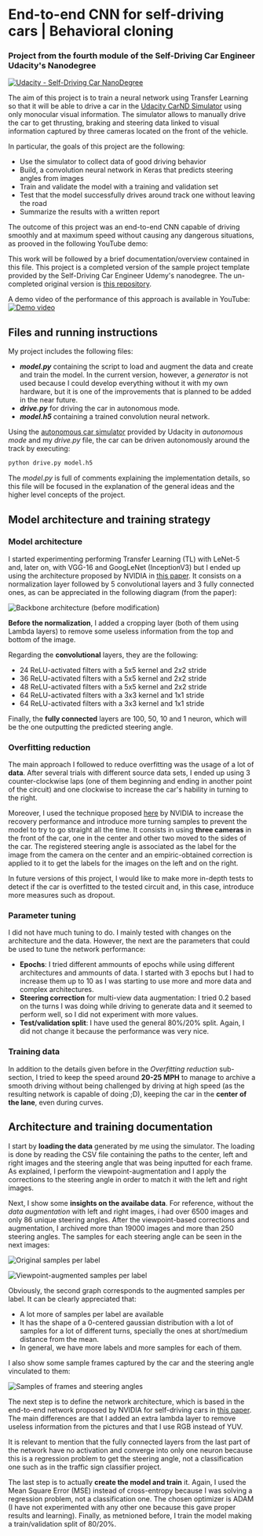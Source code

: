 # **End-to-end CNN for self-driving cars | Behavioral cloning** 
### Project from the fourth module of the Self-Driving Car Engineer Udacity's Nanodegree

[![Udacity - Self-Driving Car NanoDegree](https://s3.amazonaws.com/udacity-sdc/github/shield-carnd.svg)](http://www.udacity.com/drive)

The aim of this project is to train a neural network using Transfer Learning so that it will be able to drive a car in the [Udacity CarND Simulator](https://github.com/udacity/self-driving-car-sim) using only monocular visual information. The simulator allows to manually drive the car to get thrusting, braking and steering data linked to visual information  captured by three cameras located on the front of the vehicle.

In particular, the goals of this project are the following:
- Use the simulator to collect data of good driving behavior
- Build, a convolution neural network in Keras that predicts steering angles from images
- Train and validate the model with a training and validation set
- Test that the model successfully drives around track one without leaving the road
- Summarize the results with a written report

The outcome of this project was an end-to-end CNN capable of driving smoothly and at maximum speed without causing any dangerous situations, as prooved in the following YouTube demo:

This work will be followed by a brief documentation/overview contained in this file. This project is a completed version of the sample project template provided by the Self-Driving Car Engineer Udemy's nanodegree. The un-completed original version is [this repository](https://github.com/udacity/CarND-Advanced-Lane-Lines).

A demo video of the performance of this approach is available in YouTube:
[![Demo video](https://img.youtube.com/vi/UwDVvA04Cvg/0.jpg)](https://www.youtube.com/watch?v=UwDVvA04Cvg)


[//]: # (Image References)

[image0]: ./readme_images/00_data_samples.png "Samples of the data"
[image1]: ./readme_images/01_original_6459samples_86classes.png "Original samples per label"
[image2]: ./readme_images/02_combined_19377samples_258classes.png "Multi-view augmented samples per label"
[image3]: ./readme_images/03_nvidia_architecture.png "Original network architecture"
[image4]: ./readme_images/04_training_10ep_combinedData.png "Epochs of the training"



## Files and running instructions
My project includes the following files:
- ***model.py*** containing the script to load and augment the data and create and train the model. In the current version, however, a *generator* is not used because I could develop everything without it with my own hardware, but it is one of the improvements that is planned to be added in the near future.
- ***drive.py*** for driving the car in autonomous mode.
- ***model.h5*** containing a trained convolution neural network. 

Using the [autonomous car simulator](https://github.com/udacity/self-driving-car-sim) provided by Udacity in *autonomous mode* and my *drive.py* file, the car can be driven autonomously around the track by executing:
```sh
python drive.py model.h5
```

The *model.py* is full of comments explaining the implementation details, so this file will be focused in the explanation of the general ideas and the higher level concepts of the project.



## Model architecture and training strategy
### Model architecture
I started experimenting performing Transfer Learning (TL) with LeNet-5 and, later on, with VGG-16 and GoogLeNet (InceptionV3) but I ended up using the architecture proposed by NVIDIA in [this paper](https://images.nvidia.com/content/tegra/automotive/images/2016/solutions/pdf/end-to-end-dl-using-px.pdf). It consists on a normalization layer followed by 5 convolutional layers and 3 fully connected ones, as can be appreciated in the following diagram (from the paper):

![Backbone architecture (before modification)][image3]

**Before the normalization**, I added a cropping layer (both of them using Lambda layers) to remove some useless information from the top and bottom of the image.

Regarding the **convolutional** layers, they are the following:
- 24 ReLU-activated filters with a 5x5 kernel and 2x2 stride
- 36 ReLU-activated filters with a 5x5 kernel and 2x2 stride
- 48 ReLU-activated filters with a 5x5 kernel and 2x2 stride
- 64 ReLU-activated filters with a 3x3 kernel and 1x1 stride
- 64 ReLU-activated filters with a 3x3 kernel and 1x1 stride

Finally, the **fully connected** layers are 100, 50, 10 and 1 neuron, which will be the one outputting the predicted steering angle.

### Overfitting reduction
The main approach I followed to reduce overfitting was the usage of a lot of **data**. After several trials with different source data sets, I ended up using 3 counter-clockwise laps (one of them beginning and ending in another point of the circuit) and one clockwise to increase the car's hability in turning to the right.

Moreover, I used the technique proposed [here](https://images.nvidia.com/content/tegra/automotive/images/2016/solutions/pdf/end-to-end-dl-using-px.pdf) by NVIDIA to increase the recovery performance and introduce more turning samples to prevent the model to try to go straight all the time. It consists in using **three cameras** in the front of the car, one in the center and other two moved to the sides of the car. The registered steering angle is associated as the label for the image from the camera on the center and an empiric-obtained correction is applied to it to get the labels for the images on the left and on the right.

In future versions of this project, I would like to make more in-depth tests to detect if the car is overfitted to the tested circuit and, in this case, introduce more measures such as dropout.

### Parameter tuning
I did not have much tuning to do. I mainly tested with changes on the architecture and the data. However, the next are the parameters that could be used to tune the network performance:
- **Epochs**: I tried different ammounts of epochs while using different architectures and ammounts of data. I started with 3 epochs but I had to increase them up to 10 as I was starting to use more and more data and complex architectures.
- **Steering correction** for multi-view data augmentation: I tried 0.2 based on the turns I was doing while driving to generate data and it seemed to perform well, so I did not experiment with more values.
- **Test/validation split**: I have used the general 80%/20% split. Again, I did not change it because the performance was very nice.


### Training data
In addition to the details given before in the *Overfitting reduction* sub-section, I tried to keep the speed around **20-25 MPH** to manage to archive a smooth driving without being challenged by driving at high speed (as the resulting network is capable of doing ;D), keeping the car in the **center of the lane**, even during curves.



## Architecture and training documentation
I start by **loading the data** generated by me using the simulator. The loading is done by reading the CSV file containing the paths to the center, left and right images and the steering angle that was being inputted for each frame. As explained, I perform the viewpoint-augmentation and I apply the corrections to the steering angle in order to match it with the left and right images.


Next, I show some **insights on the availabe data**. For reference, without the *data augmentation* with left and right images, i had over 6500 images and only 86 unique steering angles. After the viewpoint-based corrections and augmentation, I archived more than 19000 images and more than 250 steering angles. The samples for each steering angle can be seen in the next images:

![Original samples per label][image1]

![Viewpoint-augmented samples per label][image2]

Obviously, the second graph corresponds to the augmented samples per label. It can be clearly appreciated that:
- A lot more of samples per label are available
- It has the shape of a 0-centered gaussian distribution with a lot of samples for a lot of different turns, specially the ones at short/medium distance from the mean.
- In general, we have more labels and more samples for each of them.

I also show some sample frames captured by the car and the steering angle vinculated to them:

![Samples of frames and steering angles][image0]


The next step is to define the network architecture, which is based in the end-to-end network proposed by NVIDIA for self-driving cars in [this paper](https://images.nvidia.com/content/tegra/automotive/images/2016/solutions/pdf/end-to-end-dl-using-px.pdf). The main differences are that I added an extra lambda layer to remove useless information from the pictures and that I use RGB instead of YUV.

It is relevant to mention that the fully connected layers from the last part of the network have no activation and converge into only one neuron because this is a regression problem to get the steering angle, not a classification one such as in the traffic sign classifier project.


The last step is to actually **create the model and train** it. Again, I used the Mean Square Error (MSE) instead of cross-entropy because I was solving a regression problem, not a classification one. The chosen optimizer is ADAM (I have not experimented with any other one because this gave proper results and learning). Finally, as metnioned before, I train the model making a train/validation split of 80/20%.